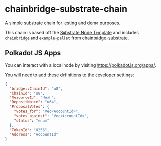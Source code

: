 # chainbridge-substrate-chain

A simple substrate chain for testing and demo purposes.

This chain is based off the [Substrate Node Template](https://github.com/substrate-developer-hub/substrate-node-template) and includes `chainbridge` and `example-pallet` from [chainbridge-substrate](https://github.com/ChainSafe/chainbridge-substrate).

## Polkadot JS Apps

You can interact with a local node by visiting https://polkadot.js.org/apps/.

You will need to add these definitions to the developer settings:

```json
{
  "bridge::ChainId": "u8",
  "ChainId": "u8",
  "ResourceId": "Hash",
  "DepositNonce": "u64",
  "ProposalVotes": {
    "votes_for": "Vec<AccountId>",
    "votes_against": "Vec<AccountId>",
    "status": "enum"
  },
  "TokenId": "U256",
  "Address": "AccountId"
}
```

